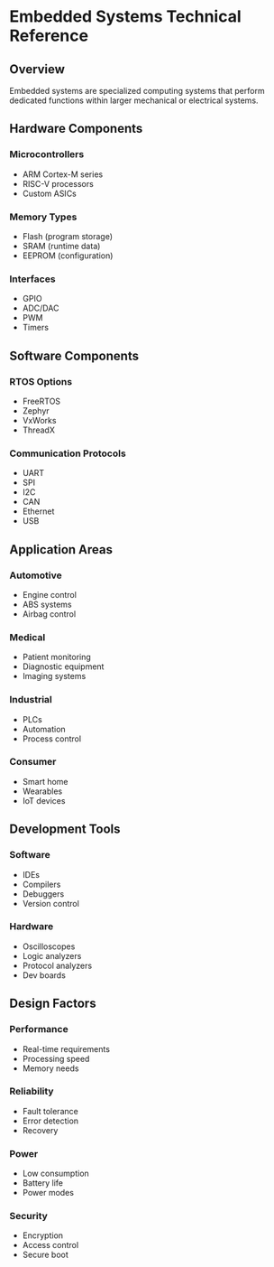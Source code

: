 # Embedded Systems Technical Reference

## Overview
Embedded systems are specialized computing systems that perform dedicated functions within larger mechanical or electrical systems.

## Hardware Components

### Microcontrollers
- ARM Cortex-M series
- RISC-V processors
- Custom ASICs

### Memory Types
- Flash (program storage)
- SRAM (runtime data)
- EEPROM (configuration)

### Interfaces
- GPIO
- ADC/DAC
- PWM
- Timers

## Software Components

### RTOS Options
- FreeRTOS
- Zephyr
- VxWorks
- ThreadX

### Communication Protocols
- UART
- SPI
- I2C
- CAN
- Ethernet
- USB

## Application Areas

### Automotive
- Engine control
- ABS systems
- Airbag control

### Medical
- Patient monitoring
- Diagnostic equipment
- Imaging systems

### Industrial
- PLCs
- Automation
- Process control

### Consumer
- Smart home
- Wearables
- IoT devices

## Development Tools

### Software
- IDEs
- Compilers
- Debuggers
- Version control

### Hardware
- Oscilloscopes
- Logic analyzers
- Protocol analyzers
- Dev boards

## Design Factors

### Performance
- Real-time requirements
- Processing speed
- Memory needs

### Reliability
- Fault tolerance
- Error detection
- Recovery

### Power
- Low consumption
- Battery life
- Power modes

### Security
- Encryption
- Access control
- Secure boot 